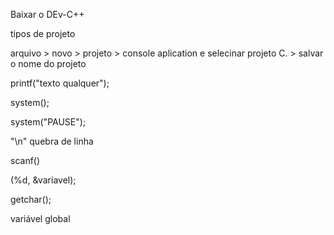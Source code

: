 

Baixar o DEv-C++

tipos de projeto

arquivo > novo > projeto > console aplication e selecinar projeto C. > salvar o nome do projeto

printf("texto qualquer");

system();

system("PAUSE");

"\n" quebra de linha

scanf()

(%d, &variavel);

getchar();

variável global




